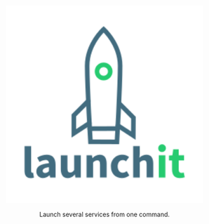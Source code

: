 <p align="center">
  <img alt="launchit" title="launchit" src="logo.svg" width="450">
</p>

<p align="center">
  Launch several services from one command.
</p>
